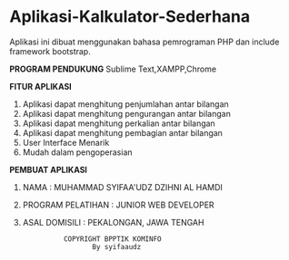 # Aplikasi-Kalkulator-Sederhana
Aplikasi ini dibuat menggunakan bahasa pemrograman PHP dan include framework bootstrap.

**PROGRAM PENDUKUNG** 
Sublime Text,XAMPP,Chrome


**FITUR APLIKASI**
1. Aplikasi dapat menghitung penjumlahan antar bilangan
2. Aplikasi dapat menghitung pengurangan antar bilangan
3. Aplikasi dapat menghitung perkalian antar bilangan
4. Aplikasi dapat menghitung pembagian antar bilangan 
5. User Interface Menarik
6. Mudah dalam pengoperasian


**PEMBUAT APLIKASI**
1. NAMA              : MUHAMMAD SYIFAA'UDZ DZIHNI AL HAMDI
2. PROGRAM PELATIHAN : JUNIOR WEB DEVELOPER
3. ASAL DOMISILI     : PEKALONGAN, JAWA TENGAH 

                 COPYRIGHT BPPTIK KOMINFO 
                        By syifaaudz



